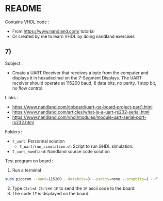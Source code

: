 # README #

Contains VHDL code :
* From https://www.nandland.com/ tutorial
* Or created by me to learn VHDL by doing nandland exercises

## 7) ##

Subject :
* Create a UART Receiver that receives a byte from the computer and
displays it in hexadecimal on the 7-Segment Displays. The UART receiver
should operate at 115200 baud, 8 data bits, no parity, 1 stop bit, no
flow control.

Links :
* https://www.nandland.com/goboard/uart-go-board-project-part1.html
* https://www.nandland.com/articles/what-is-a-uart-rs232-serial.html
* https://www.nandland.com/vhdl/modules/module-uart-serial-port-rs232.html

Folders :
* `7_uart`: Personnal solution
    * `7_uart/run_simulation.sh` Script to run GHDL simulation.
* `7_uart_nandland`: Nandland source code solution

Test program on board :

1. Run a terminal
```bash
sudo picocom --baud=115200 --databits=8 --parity=none --stopbits=1 --flow=none /dev/ttyUSB1
```
2. Type `Ctrl+A Ctrl+W 1F` to send the `1F` ascii code to the board
2. The code `1F` is displayed on the board.
